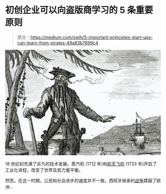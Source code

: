# 初创企业可以向盗版商学习的 5 条重要原则

> 原文：<https://medium.com/swlh/5-important-principles-start-ups-can-learn-from-pirates-49a83b7699c4>

![](img/46a164a85a4d40b31e5b1ee5b54368ff.png)

18 世纪初充满了非凡的技术发展。蒸汽机 (1712 年)和[航天飞机](https://en.wikipedia.org/wiki/Flying_shuttle) (1733 年)开启了工业化进程，改变了世界及其力量平衡。

然而，在这一时期，公民和社会进步的速度并不一致。西班牙继承的[战争](https://en.wikipedia.org/wiki/War_of_the_Spanish_Succession)蹂躏了欧洲…
